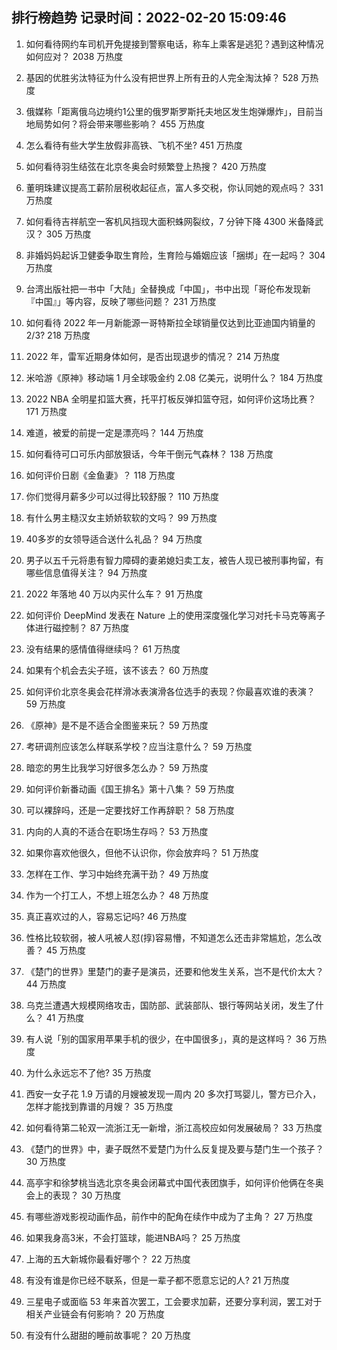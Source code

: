 
## 排行榜趋势 记录时间：2022-02-20 15:09:46
  
  1. 如何看待网约车司机开免提接到警察电话，称车上乘客是逃犯？遇到这种情况如何应对？ 2038 万热度
    
  2. 基因的优胜劣汰特征为什么没有把世界上所有丑的人完全淘汰掉？ 528 万热度
    
  3. 俄媒称「距离俄乌边境约1公里的俄罗斯罗斯托夫地区发生炮弹爆炸」，目前当地局势如何？将会带来哪些影响？ 455 万热度
    
  4. 怎么看待有些大学生放假非高铁、飞机不坐? 451 万热度
    
  5. 如何看待羽生结弦在北京冬奥会时频繁登上热搜？ 420 万热度
    
  6. 董明珠建议提高工薪阶层税收起征点，富人多交税，你认同她的观点吗？ 331 万热度
    
  7. 如何看待吉祥航空一客机风挡现大面积蛛网裂纹，7 分钟下降 4300 米备降武汉？ 305 万热度
    
  8. 非婚妈妈起诉卫健委争取生育险，生育险与婚姻应该「捆绑」在一起吗？ 304 万热度
    
  9. 台湾出版社把一书中「大陆」全替换成「中国」，书中出现「哥伦布发现新『中国』」等内容，反映了哪些问题？ 231 万热度
    
  10. 如何看待 2022 年一月新能源一哥特斯拉全球销量仅达到比亚迪国内销量的2/3? 218 万热度
    
  11. 2022 年，雷军近期身体如何，是否出现退步的情况？ 214 万热度
    
  12. 米哈游《原神》移动端 1 月全球吸金约 2.08 亿美元，说明什么？ 184 万热度
    
  13. 2022 NBA 全明星扣篮大赛，托平打板反弹扣篮夺冠，如何评价这场比赛？ 171 万热度
    
  14. 难道，被爱的前提一定是漂亮吗？ 144 万热度
    
  15. 如何看待可口可乐内部放狠话，今年干倒元气森林？ 138 万热度
    
  16. 如何评价日剧《金鱼妻》？ 118 万热度
    
  17. 你们觉得月薪多少可以过得比较舒服？ 110 万热度
    
  18. 有什么男主糙汉女主娇娇软软的文吗？ 99 万热度
    
  19. 40多岁的女领导适合送什么礼品？ 94 万热度
    
  20. 男子以五千元将患有智力障碍的妻弟媳妇卖工友，被告人现已被刑事拘留，有哪些信息值得关注？ 94 万热度
    
  21. 2022 年落地 40 万以内买什么车？ 91 万热度
    
  22. 如何评价 DeepMind 发表在 Nature 上的使用深度强化学习对托卡马克等离子体进行磁控制？ 87 万热度
    
  23. 没有结果的感情值得继续吗？ 61 万热度
    
  24. 如果有个机会去尖子班，该不该去？ 60 万热度
    
  25. 如何评价北京冬奥会花样滑冰表演滑各位选手的表现？你最喜欢谁的表演？ 59 万热度
    
  26. 《原神》是不是不适合全图鉴来玩？ 59 万热度
    
  27. 考研调剂应该怎么样联系学校？应当注意什么？ 59 万热度
    
  28. 暗恋的男生比我学习好很多怎么办？ 59 万热度
    
  29. 如何评价新番动画《国王排名》第十八集？ 59 万热度
    
  30. 可以裸辞吗，还是一定要找好工作再辞职？ 58 万热度
    
  31. 内向的人真的不适合在职场生存吗？ 53 万热度
    
  32. 如果你喜欢他很久，但他不认识你，你会放弃吗？ 51 万热度
    
  33. 怎样在工作、学习中始终充满干劲？ 49 万热度
    
  34. 作为一个打工人，不想上班怎么办？ 48 万热度
    
  35. 真正喜欢过的人，容易忘记吗? 46 万热度
    
  36. 性格比较软弱，被人吼被人怼(㨃)容易懵，不知道怎么还击非常尴尬，怎么改善？ 45 万热度
    
  37. 《楚门的世界》里楚门的妻子是演员，还要和他发生关系，岂不是代价太大？ 44 万热度
    
  38. 乌克兰遭遇大规模网络攻击，国防部、武装部队、银行等网站关闭，发生了什么？ 41 万热度
    
  39. 有人说「别的国家用苹果手机的很少，在中国很多」，真的是这样吗？ 36 万热度
    
  40. 为什么永远忘不了他? 35 万热度
    
  41. 西安一女子花 1.9 万请的月嫂被发现一周内 20 多次打骂婴儿，警方已介入，怎样才能找到靠谱的月嫂？ 35 万热度
    
  42. 如何看待第二轮双一流浙江无一新增，浙江高校应如何发展破局？ 33 万热度
    
  43. 《楚门的世界》中，妻子既然不爱楚门为什么反复提及要与楚门生一个孩子？ 30 万热度
    
  44. 高亭宇和徐梦桃当选北京冬奥会闭幕式中国代表团旗手，如何评价他俩在冬奥会上的表现？ 30 万热度
    
  45. 有哪些游戏影视动画作品，前作中的配角在续作中成为了主角？ 27 万热度
    
  46. 如果我身高3米，不会打篮球，能进NBA吗？ 25 万热度
    
  47. 上海的五大新城你最看好哪个？ 22 万热度
    
  48. 有没有谁是你已经不联系，但是一辈子都不愿意忘记的人? 21 万热度
    
  49. 三星电子或面临 53 年来首次罢工，工会要求加薪，还要分享利润，罢工对于相关产业链会有何影响？ 20 万热度
    
  50. 有没有什么甜甜的睡前故事呢？ 20 万热度
    